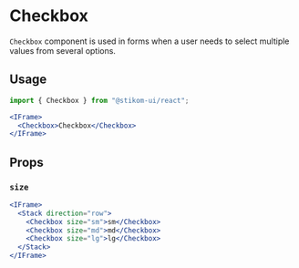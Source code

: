 # Checkbox

`Checkbox` component is used in forms when a user needs to select multiple values from several options.

## Usage

```js
import { Checkbox } from "@stikom-ui/react";
```

```jsx live
<IFrame>
  <Checkbox>Checkbox</Checkbox>
</IFrame>
```

## Props

### `size`

```jsx live
<IFrame>
  <Stack direction="row">
    <Checkbox size="sm">sm</Checkbox>
    <Checkbox size="md">md</Checkbox>
    <Checkbox size="lg">lg</Checkbox>
  </Stack>
</IFrame>
```

